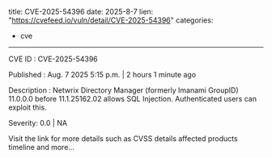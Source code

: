  
title: CVE-2025-54396
date: 2025-8-7
lien: "https://cvefeed.io/vuln/detail/CVE-2025-54396"
categories:
  - cve
---

CVE ID : CVE-2025-54396

Published :  Aug. 7
2025
5:15 p.m. | 2 hours
1 minute ago

Description : Netwrix Directory Manager (formerly Imanami GroupID) 11.0.0.0 before 11.1.25162.02 allows SQL Injection. Authenticated users can exploit this.

Severity: 0.0 | NA

Visit the link for more details
such as CVSS details
affected products
timeline
and more...

